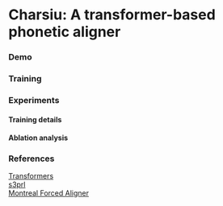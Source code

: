 # Charsiu: A transformer-based phonetic aligner

### Demo



### Training

### Experiments  
#### Training details  
#### Ablation analysis


### References
[Transformers](https://huggingface.co/transformers/)  
[s3prl](https://github.com/s3prl/s3prl)  
[Montreal Forced Aligner](https://montreal-forced-aligner.readthedocs.io/en/latest/)
